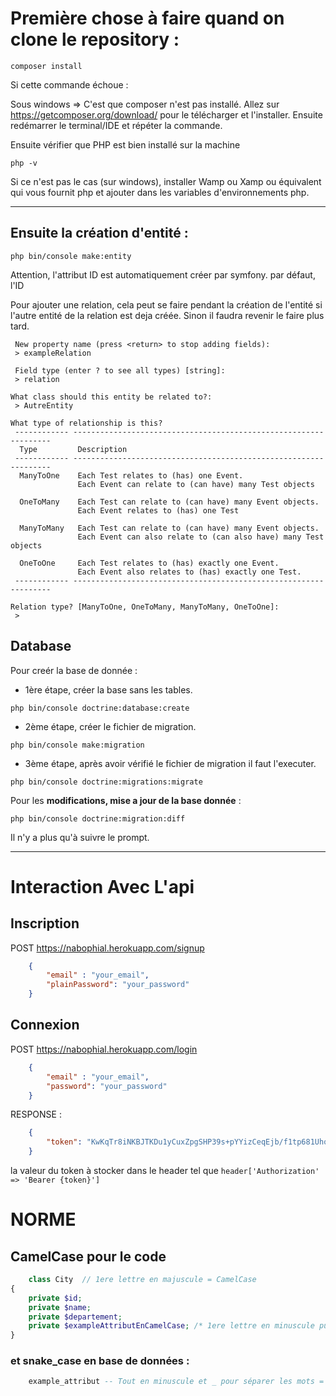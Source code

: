 # Première chose à faire quand on clone le repository :
```
composer install
```
Si cette commande échoue :

Sous windows => C'est que composer n'est pas installé. Allez sur https://getcomposer.org/download/ pour le télécharger et l'installer. Ensuite redémarrer le terminal/IDE et répéter la commande.

Ensuite vérifier que PHP est bien installé sur la machine
```
php -v
```
Si ce n'est pas le cas (sur windows), installer Wamp ou Xamp ou équivalent qui vous fournit php et ajouter dans les variables d'environnements php.

---

## Ensuite la création d'entité :
```
php bin/console make:entity
```
Attention, l'attribut ID est automatiquement créer par symfony.
par défaut, l'ID 


Pour ajouter une relation, cela peut se faire pendant la création de l'entité si l'autre entité de la relation est deja créée.
Sinon il faudra revenir le faire plus tard.
```
 New property name (press <return> to stop adding fields):
 > exampleRelation

 Field type (enter ? to see all types) [string]:
 > relation

What class should this entity be related to?:
 > AutreEntity
 
What type of relationship is this?
 ------------ ----------------------------------------------------------------- 
  Type         Description                                                      
 ------------ ----------------------------------------------------------------- 
  ManyToOne    Each Test relates to (has) one Event.                            
               Each Event can relate to (can have) many Test objects            
                                                                                
  OneToMany    Each Test can relate to (can have) many Event objects.           
               Each Event relates to (has) one Test                             
                                                                                
  ManyToMany   Each Test can relate to (can have) many Event objects.           
               Each Event can also relate to (can also have) many Test objects  
                                                                                
  OneToOne     Each Test relates to (has) exactly one Event.                    
               Each Event also relates to (has) exactly one Test.               
 ------------ ----------------------------------------------------------------- 

Relation type? [ManyToOne, OneToMany, ManyToMany, OneToOne]:
 > 
 ```

## Database

Pour creér la base de donnée :
- 1ère étape, créer la base sans les tables.
```
php bin/console doctrine:database:create
```
- 2ème étape, créer le fichier de migration. 
```
php bin/console make:migration
```
- 3ème étape, après avoir vérifié le fichier de migration il faut l'executer.
```
php bin/console doctrine:migrations:migrate
```

Pour les **modifications, mise a jour de la base donnée** : 
```
php bin/console doctrine:migration:diff
```
Il n'y a plus qu'à suivre le prompt.

 ---

# Interaction Avec L'api

## Inscription

POST https://nabophial.herokuapp.com/signup
```JSON
    {
        "email" : "your_email",
        "plainPassword": "your_password"
    }
```
## Connexion

POST  https://nabophial.herokuapp.com/login
```JSON
    {
        "email" : "your_email",
        "password": "your_password"
    }
```
RESPONSE : 
```JSON
    {
        "token": "KwKqTr8iNKBJTKDu1yCuxZpgSHP39s+pYYizCeqEjb/f1tp681Uho8P8VUuBACNky88="
    }
```
la valeur du token à stocker dans le header tel que `header['Authorization' => 'Bearer {token}']`

# NORME

## CamelCase pour le code

```php
    class City  // 1ere lettre en majuscule = CamelCase
{
    private $id;
    private $name;
    private $departement;
    private $exampleAttributEnCamelCase; /* 1ere lettre en minuscule puis majuscule pour séparer les mots = CAMEL CASE*/
}
```

### et snake_case en base de données :
```sql
    example_attribut -- Tout en minuscule et _ pour séparer les mots = snake_case
```
